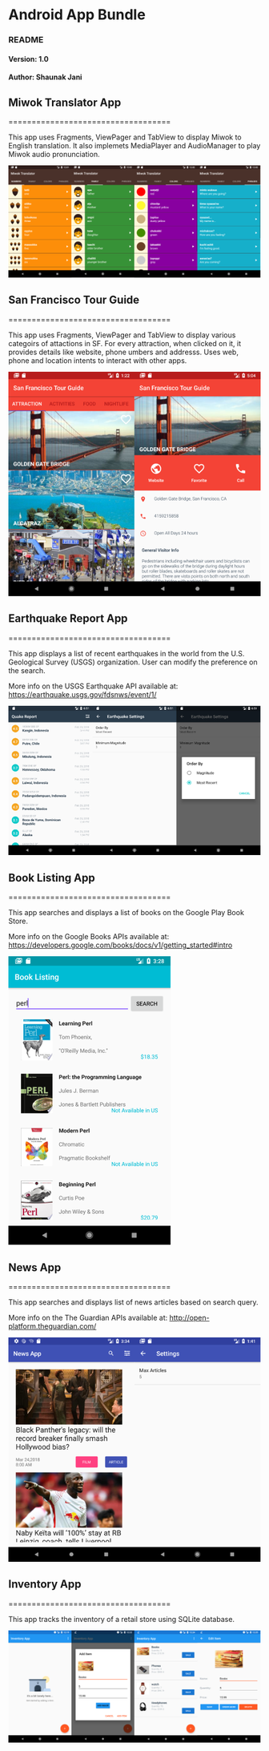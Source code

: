 # Android App Bundle
### README
#### Version: 1.0
#### Author: Shaunak Jani

## Miwok Translator App
===================================

This app uses Fragments, ViewPager and TabView to display Miwok to English translation. It also implemets MediaPlayer and AudioManager to play Miwok audio pronunciation. 

![Miwok Translator App][Miwok-Translator-app]

[Miwok-Translator-app]: ./Miwok_translator/media/app_screenshot.png

## San Francisco Tour Guide
===================================

This app uses Fragments, ViewPager and TabView to display various categoirs of attactions in SF. For every attraction, when clicked on it, it provides details like website, phone umbers and addresss. Uses web, phone and location intents to interact with other apps.

![San Francisco Tour Guide App][SF-TourGuide-app]

[SF-TourGuide-app]: ./SanFranciscoTourGuide/media/app_screenshot.png


## Earthquake Report App
===================================

This app displays a list of recent earthquakes in the world
from the U.S. Geological Survey (USGS) organization. User can 
modify the preference on the search.

More info on the USGS Earthquake API available at:
https://earthquake.usgs.gov/fdsnws/event/1/

![Earthquake Report App][Earthquake-Report-App]

[Earthquake-Report-App]: ./EarthquakeReport/media/app_screenshot.png

## Book Listing App
===================================

This app searches and displays a list of books on the Google Play Book Store.

More info on the Google Books APIs available at:
https://developers.google.com/books/docs/v1/getting_started#intro

![Book Listing App][Book-Listing-App]

[Book-Listing-App]: ./BookListing/media/app_screenshot.png

## News App
===================================

This app searches and displays list of news articles based on search query.

More info on the The Guardian APIs available at:
http://open-platform.theguardian.com/

![News App][News-App]

[News-App]: ./NewsApp/media/app_screenshot.png

## Inventory App
===================================

This app tracks the inventory of a retail store using SQLite database.

![Inventory App][Inventory-App]

[Inventory-App]: ./InventoryApp/media/app_screenshot.png